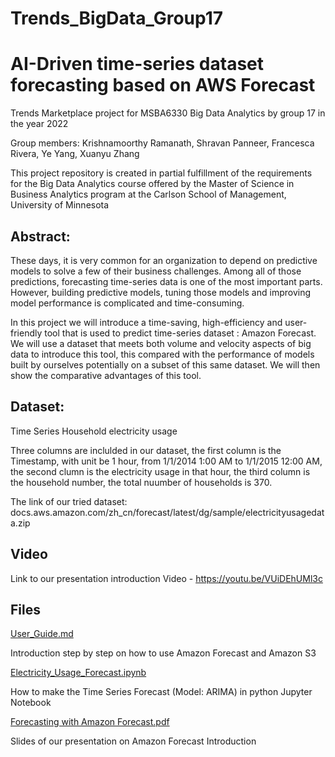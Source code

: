 # Trends_BigData_Group17
# AI-Driven time-series dataset forecasting based on AWS Forecast 
Trends Marketplace project for MSBA6330 Big Data Analytics by group 17 in the year 2022

Group members: Krishnamoorthy Ramanath, Shravan Panneer, Francesca Rivera, Ye Yang, Xuanyu Zhang

This project repository is created in partial fulfillment of the requirements for the Big Data Analytics course offered by the Master of Science in Business Analytics program at the Carlson School of Management, University of Minnesota

## Abstract: 
These days, it is very common for an organization to depend on predictive models to solve a few of their business challenges. Among all of those predictions, forecasting time-series data is one of the most important parts. However, building predictive models, tuning those models and improving model performance is complicated and time-consuming. 

In this project we will introduce a time-saving, high-efficiency and user-friendly tool that is used to predict time-series dataset : Amazon Forecast. We will use a dataset that meets both volume and velocity aspects of big data to introduce this tool, this compared with the performance of models built by ourselves potentially on a subset of this same dataset. We will then show the comparative advantages of this tool.

## Dataset:
Time Series Household electricity usage

Three columns are inclulded in our dataset, the first column is the Timestamp, with unit be 1 hour, from 1/1/2014 1:00 AM to 1/1/2015 12:00 AM, the second clumn is the electricity usage in that hour, the third column is the household number, the total nuumber of households is 370.

The link of our tried dataset: docs.aws.amazon.com/zh_cn/forecast/latest/dg/sample/electricityusagedata.zip

## Video
Link to our presentation introduction Video - https://youtu.be/VUiDEhUMl3c

## Files

[User_Guide.md](https://github.com/krml94/Trends_BigData_Group17/blob/main/User_Guide.md)

Introduction step by step on how to use Amazon Forecast and Amazon S3

[Electricity_Usage_Forecast.ipynb](https://github.com/krml94/Trends_BigData_Group17/blob/main/Electricity_Usage_Forecast.ipynb)

How to make the Time Series Forecast (Model: ARIMA) in python Jupyter Notebook

[Forecasting with Amazon Forecast.pdf](https://github.com/krml94/Trends_BigData_Group17/blob/main/Forecasting%20with%20Amazon%20Forecast.pdf)

Slides of our presentation on Amazon Forecast Introduction

